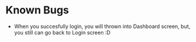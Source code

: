 # Known Bugs

- When you succesfully login, you will thrown into Dashboard screen, but, you still can go back to Login screen :D